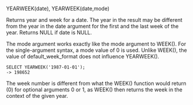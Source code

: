 YEARWEEK(date), YEARWEEK(date,mode)

Returns year and week for a date. The year in the result may be different from the year in the date argument for the first and the last week of the year. Returns NULL if date is NULL.

The mode argument works exactly like the mode argument to WEEK(). For the single-argument syntax, a mode value of 0 is used. Unlike WEEK(), the value of default_week_format does not influence YEARWEEK().

```
SELECT YEARWEEK('1987-01-01');
-> 198652
```

The week number is different from what the WEEK() function would return (0) for optional arguments 0 or 1, as WEEK() then returns the week in the context of the given year.
